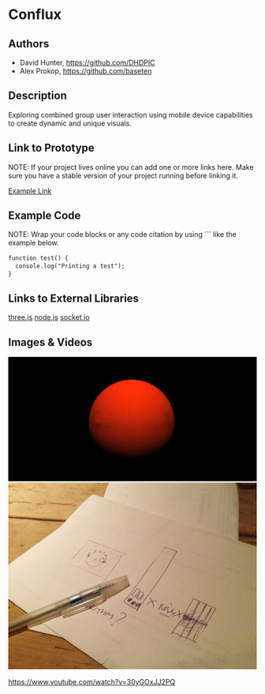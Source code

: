 # Conflux


## Authors
- David Hunter, https://github.com/DHDPIC
- Alex Prokop, https://github.com/baseten

## Description
Exploring combined group user interaction using mobile device capabilities to create dynamic and unique visuals. 

## Link to Prototype
NOTE: If your project lives online you can add one or more links here. Make sure you have a stable version of your project running before linking it.

[Example Link](http://www.google.com "Example Link")

## Example Code
NOTE: Wrap your code blocks or any code citation by using ``` like the example below.
```
function test() {
  console.log("Printing a test");
}
```
## Links to External Libraries

[three.js](http://threejs.org/ "three.js")
[node.js](http://nodejs.org/ "node.js")
[socket.io](http://socket.io/ "socket.io")

## Images & Videos

![Example Image](project_images/cover.jpg?raw=true "Example Image")
![First Sketch Image](project_images/IMG_1515_w.jpg?raw=true "First Sketch Image")

https://www.youtube.com/watch?v=30yGOxJJ2PQ
